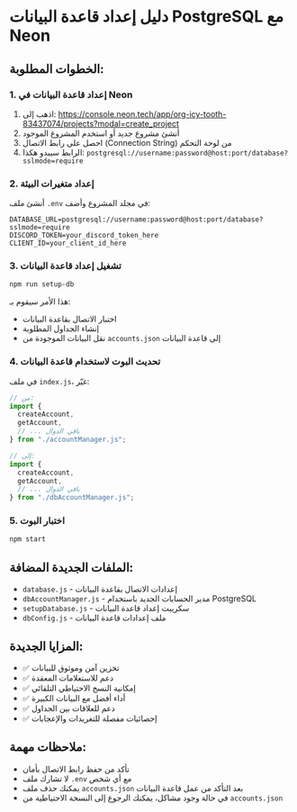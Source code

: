 # دليل إعداد قاعدة البيانات PostgreSQL مع Neon

## الخطوات المطلوبة:

### 1. إعداد قاعدة البيانات في Neon
1. اذهب إلى: https://console.neon.tech/app/org-icy-tooth-83437074/projects?modal=create_project
2. أنشئ مشروع جديد أو استخدم المشروع الموجود
3. احصل على رابط الاتصال (Connection String) من لوحة التحكم
4. الرابط سيبدو هكذا: `postgresql://username:password@host:port/database?sslmode=require`

### 2. إعداد متغيرات البيئة
أنشئ ملف `.env` في مجلد المشروع وأضف:
```
DATABASE_URL=postgresql://username:password@host:port/database?sslmode=require
DISCORD_TOKEN=your_discord_token_here
CLIENT_ID=your_client_id_here
```

### 3. تشغيل إعداد قاعدة البيانات
```bash
npm run setup-db
```

هذا الأمر سيقوم بـ:
- اختبار الاتصال بقاعدة البيانات
- إنشاء الجداول المطلوبة
- نقل البيانات الموجودة من `accounts.json` إلى قاعدة البيانات

### 4. تحديث البوت لاستخدام قاعدة البيانات
في ملف `index.js`، غيّر:
```javascript
// من:
import {
  createAccount,
  getAccount,
  // ... باقي الدوال
} from "./accountManager.js";

// إلى:
import {
  createAccount,
  getAccount,
  // ... باقي الدوال
} from "./dbAccountManager.js";
```

### 5. اختبار البوت
```bash
npm start
```

## الملفات الجديدة المضافة:
- `database.js` - إعدادات الاتصال بقاعدة البيانات
- `dbAccountManager.js` - مدير الحسابات الجديد باستخدام PostgreSQL
- `setupDatabase.js` - سكريبت إعداد قاعدة البيانات
- `dbConfig.js` - ملف إعدادات قاعدة البيانات

## المزايا الجديدة:
- ✅ تخزين آمن وموثوق للبيانات
- ✅ دعم للاستعلامات المعقدة
- ✅ إمكانية النسخ الاحتياطي التلقائي
- ✅ أداء أفضل مع البيانات الكبيرة
- ✅ دعم للعلاقات بين الجداول
- ✅ إحصائيات مفصلة للتغريدات والإعجابات

## ملاحظات مهمة:
- تأكد من حفظ رابط الاتصال بأمان
- لا تشارك ملف `.env` مع أي شخص
- يمكنك حذف ملف `accounts.json` بعد التأكد من عمل قاعدة البيانات
- في حالة وجود مشاكل، يمكنك الرجوع إلى النسخة الاحتياطية من `accounts.json`
